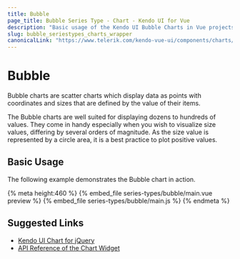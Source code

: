 ```yaml
---
title: Bubble
page_title: Bubble Series Type - Chart - Kendo UI for Vue
description: "Basic usage of the Kendo UI Bubble Charts in Vue projects."
slug: bubble_seriestypes_charts_wrapper
canonicalLink: "https://www.telerik.com/kendo-vue-ui/components/charts/bubble/"
---
```


<div><WrapperBanner link="/kendo-vue-ui/components/charts/bubble"></WrapperBanner></div>

# Bubble

Bubble charts are scatter charts which display data as points with coordinates and sizes that are defined by the value of their items.

The Bubble charts are well suited for displaying dozens to hundreds of values. They come in handy especially when you wish to visualize size values, differing by several orders of magnitude. As the size value is represented by a circle area, it is a best practice to plot positive values.

## Basic Usage

The following example demonstrates the Bubble chart in action.

{% meta height:460 %}
{% embed_file series-types/bubble/main.vue preview %}
{% embed_file series-types/bubble/main.js %}
{% endmeta %}

## Suggested Links

* [Kendo UI Chart for jQuery](https://docs.telerik.com/kendo-ui/controls/charts/overview)
* [API Reference of the Chart Widget](https://docs.telerik.com/kendo-ui/api/javascript/dataviz/ui/chart)
